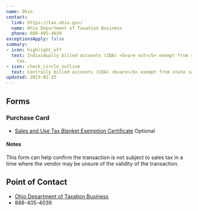 ```yaml
---
name: Ohio
contact:
  link: https://tax.ohio.gov/
  name: Ohio Department of Taxation Business
  phone: 888-405-4039
exceptionsApply: false
summary:
- icon: highlight_off
  text: Individually billed accounts (IBA) <b>are not</b> exempt from state sales
    tax.
- icon: check_circle_outline
  text: Centrally billed accounts (CBA) <b>are</b> exempt from state sales tax.
updated: 2023-02-15
---
```


## Forms

### Purchase Card

* [Sales and Use Tax Blanket Exemption Certificate](https://tax.ohio.gov/static/forms/fill-in/sales_and_use/exemption_certificates/st_stec_b_fi.pdf) <span class="usa-tag">Optional</span>

#### Notes

This form can help confirm the transaction is not subject to sales tax in a time where the vendor may be unsure of the validity of the transaction.

## Point of Contact
- [Ohio Department of Taxation Business](https://tax.ohio.gov/)
- 888-405-4039